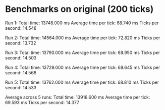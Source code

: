 # Benchmarks on original (200 ticks)
Run 1:
  Total time: 13748.000 ms
  Average time per tick: 68.740 ms
  Ticks per second: 14.548

Run 2:
  Total time: 14564.000 ms
  Average time per tick: 72.820 ms
  Ticks per second: 13.732

Run 3:
  Total time: 13790.000 ms
  Average time per tick: 68.950 ms
  Ticks per second: 14.503

Run 4:
  Total time: 13729.000 ms
  Average time per tick: 68.645 ms
  Ticks per second: 14.568

Run 5:
  Total time: 13762.000 ms
  Average time per tick: 68.810 ms
  Ticks per second: 14.533

Average across 5 runs:
  Total time: 13918.600 ms
  Average time per tick: 69.593 ms
  Ticks per second: 14.377


